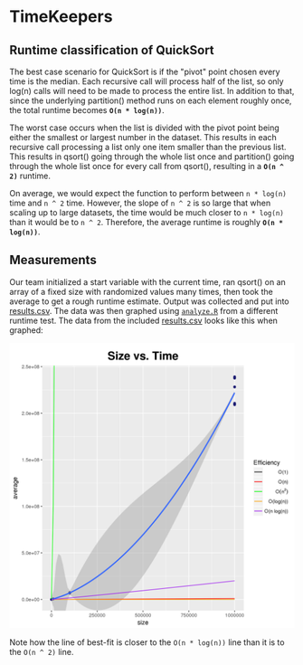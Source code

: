 # TimeKeepers

## Runtime classification of QuickSort

The best case scenario for QuickSort is if the "pivot" point chosen every time
is the median. Each recursive call will process half of the list, so only log(n)
calls will need to be made to process the entire list. In addition to that,
since the underlying partition() method runs on each element roughly once, the
total runtime becomes **`O(n * log(n))`**.

The worst case occurs when the list is divided with the pivot point being either
the smallest or largest number in the dataset. This results in each recursive
call processing a list only one item smaller than the previous list. This
results in qsort() going through the whole list once and partition() going
through the whole list once for every call from qsort(), resulting in a **`O(n
^ 2)`** runtime.

On average, we would expect the function to perform between `n * log(n)` time
and `n ^ 2` time. However, the slope of `n ^ 2` is so large that when scaling up
to large datasets, the time would be much closer to `n * log(n)` than it would
be to `n ^ 2`. Therefore, the average runtime is roughly **`O(n * log(n))`**.

## Measurements

Our team initialized a start variable with the current time, ran qsort() on an
array of a fixed size with randomized values many times, then took the average
to get a rough runtime estimate. Output was collected and put into
[results.csv](./results.csv). The data was then graphed using
[`analyze.R`](https://github.com/gnewman00/MadSmarts/blob/parallel/analyze.R)
from a different runtime test. The data from the included
[results.csv](./results.csv) looks like this when graphed:

![plot.png](./plot.png)

Note how the line of best-fit is closer to the `O(n * log(n))` line than it is
to the `O(n ^ 2)` line.

